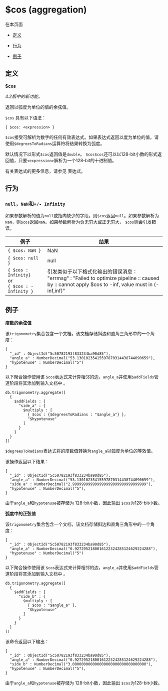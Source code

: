 # [ ](#)$cos (aggregation)
[]()
在本页面

*   [定义](#definition)

*   [行为](#behavior)

*   [例子](#example)

## <span id="definition">定义</span>

**$cos**

*4.2版中的新功能。*

返回以弧度为单位的值的余弦值。

`$cos` 具有以下语法：

```
{ $cos: <expression> }
```

`$cos`接受可解析为数字的任何有效表达式。如果表达式返回以度为单位的值，请使用`$degreesToRadians`运算符将结果转换为弧度。

默认情况下以形式`$cos`返回值是`double`。 `$cos$cos`还可以以128-bit小数的形式返回值，只要`<expression>`解析为一个128-bit的十进制值。

有关表达式的更多信息，请参见 表达式。

## <span id="behavior">行为</span>

### `null`，`NaN`和`+/- Infinity`

如果参数解析的值为`null`或指向缺少的字段，则`$cos`返回`null`。如果参数解析为`NaN`，则`$cos`返回`NaN`。如果参数解析为负无穷大或正无穷大， `$cos`则会引发错误。

| 例子                                                     | 结果                                                         |
| -------------------------------------------------------- | ------------------------------------------------------------ |
| `{ $cos: NaN }`                                          | NaN                                                          |
| `{ $cos: null }`                                         | null                                                         |
| `{ $cos : Infinity}`<br />or<br />`{ $cos : -Infinity }` | 引发类似于以下格式化输出的错误消息：<br />"errmsg" :   "Failed to optimize pipeline :: caused by :: cannot   apply $cos to -inf, value must in (-inf,inf)" |

## <span id="example">例子</span>

**度数的余弦值**

该`trigonometry`集合包含一个文档，该文档存储斜边和直角三角形中的一个角度：

```
{
  "_id" : ObjectId("5c50782193f833234ba90d85"),
  "angle_a" : NumberDecimal("53.13010235415597870314438744090659"),
  "hypotenuse" : NumberDecimal("5")
}
```

以下聚合操作使用该 `$cos`表达式来计算相邻的边，`angle_a`并使用`$addFields`管道阶段将其添加到输入文档中 。

```
db.trigonometry.aggregate([
  {
    $addFields : {
      "side_a" : {
        $multiply : [
          { $cos : {$degreesToRadians : "$angle_a"} },
          "$hypotenuse"
        ]
      }
    }
  }
])
```

`$degreesToRadians`表达式将的度数值转换为`angle_a`以弧度为单位的等效值。

该操作返回以下结果：

```
{
  "_id" : ObjectId("5c50782193f833234ba90d85"),
  "angle_a" : NumberDecimal("53.13010235415597870314438744090659"),
  "side_a" : NumberDecimal("2.999999999999999999999999999999999"),
  "hypotenuse" : NumberDecimal("5"),
}
```

由于`angle_a`和`hypotenuse`被存储为 128-bit小数，因此输出 `$cos`为128-bit小数。

**弧度中的正弦值**

该`trigonometry`集合包含一个文档，该文档存储斜边和直角三角形中的一个角度：

```
{
  "_id" : ObjectId("5c50782193f833234ba90d85"),
  "angle_a" : NumberDecimal("0.9272952180016122324285124629224288"),
  "hypotenuse" : NumberDecimal("5")
}
```

以下聚合操作使用该 `$cos`表达式来计算相邻的边，`angle_a`并使用`$addFields`管道阶段将其添加到输入文档中 。

```
db.trigonometry.aggregate([
  {
    $addFields : {
      "side_b" : {
        $multiply : [
          { $cos : "$angle_a" },
          "$hypotenuse"
        ]
      }
    }
  }
])
```

该命令返回以下输出：

```
{
  "_id" : ObjectId("5c50782193f833234ba90d85"),
  "angle_a" : NumberDecimal("0.9272952180016122324285124629224288"),
  "side_b" : NumberDecimal("3.000000000000000000000000000000000"),
  "hypotenuse" : NumberDecimal("5"),
}
```

由于`angle_a`和`hypotenuse`被存储为 128-bit小数，因此输出 `$cos`为128-bit小数。
